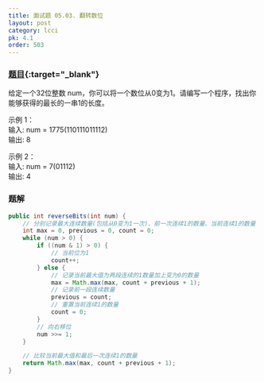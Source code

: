 ```yaml
---
title: 面试题 05.03. 翻转数位
layout: post
category: lcci
pk: 4.1
order: 503
---
```


### [题目](https://leetcode-cn.com/reverse-bits-lcci/){:target="_blank"}

给定一个32位整数 num，你可以将一个数位从0变为1。请编写一个程序，找出你能够获得的最长的一串1的长度。

示例 1：  
输入: num = 1775(110111011112)  
输出: 8

示例 2：  
输入: num = 7(01112)  
输出: 4

### 题解

```java
public int reverseBits(int num) {
    // 分别记录最大连续数量(包括从0变为1一次)、前一次连续1的数量、当前连续1的数量
    int max = 0, previous = 0, count = 0;
    while (num > 0) {
        if ((num & 1) > 0) {
            // 当前位为1
            count++;
        } else {
            // 记录当前最大值为两段连续的1数量加上变为0的数量
            max = Math.max(max, count + previous + 1);
            // 记录前一段连续数量
            previous = count;
            // 重置当前连续1的数量
            count = 0;
        }
        // 向右移位
        num >>= 1;
    }

    // 比较当前最大值和最后一次连续1的数量
    return Math.max(max, count + previous + 1);
}
```